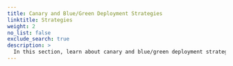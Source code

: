 ```yaml
---
title: Canary and Blue/Green Deployment Strategies
linktitle: Strategies
weight: 2
no_list: false
exclude_search: true
description: >
  In this section, learn about canary and blue/green deployment strategies for deploying your app to Kubernetes using Armory Continuous Deployment-as-a-Service.
---
```



